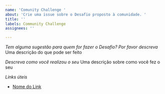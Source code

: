 ```yaml
---
name: 'Comunity Challenge '
about: 'Crie uma issue sobre o Desafio proposto à comunidade. '
title: ''
labels: Community Challenge
assignees: ''

---
```


*Tem alguma sugestão para quem for fazer o Desafio? Por favor descreva*
Uma descrição do que pode ser feito

*Descreva como você realizou o seu*
Uma descrição sobre como você fez o seu

*Links úteis*
- [Nome do Link](URL)
